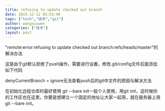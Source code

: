 ```yaml
---
title: refusing to update checked out branch
date: 2015-12-12 05:53:49
tags: ["tech","技术","git"]
author: wangxiuwen
categories: ["技术"]
layout: post
---
```



"remote:error:refusing to update checked out branch:refs/heads/master"的解决办法

这是由于git默认拒绝了push操作，需要进行设置，修改.git/config文件后面添加如下代码


denyCurrentBranch = ignore无法查看push后的git中文件的原因与解决方法

在初始化远程仓库时最好使用
git --bare init一般个人使用，用git init，这时候你的工作区也在这里。你要是想建立一个固定的地址让大家一起用，就在服务器上用git --bare init。
